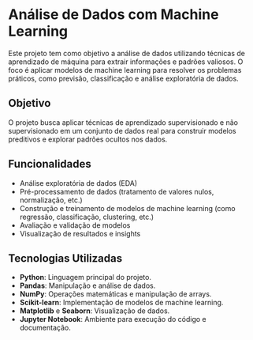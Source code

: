 # Análise de Dados com Machine Learning

Este projeto tem como objetivo a análise de dados utilizando técnicas de aprendizado de máquina para extrair informações e padrões valiosos. O foco é aplicar modelos de machine learning para resolver os problemas práticos, como previsão, classificação e análise exploratória de dados.

## Objetivo

O projeto busca aplicar técnicas de aprendizado supervisionado e não supervisionado em um conjunto de dados real para construir modelos preditivos e explorar padrões ocultos nos dados.

## Funcionalidades

- Análise exploratória de dados (EDA)
- Pré-processamento de dados (tratamento de valores nulos, normalização, etc.)
- Construção e treinamento de modelos de machine learning (como regressão, classificação, clustering, etc.)
- Avaliação e validação de modelos
- Visualização de resultados e insights

## Tecnologias Utilizadas

- **Python**: Linguagem principal do projeto.
- **Pandas**: Manipulação e análise de dados.
- **NumPy**: Operações matemáticas e manipulação de arrays.
- **Scikit-learn**: Implementação de modelos de machine learning.
- **Matplotlib** e **Seaborn**: Visualização de dados.
- **Jupyter Notebook**: Ambiente para execução do código e documentação.
